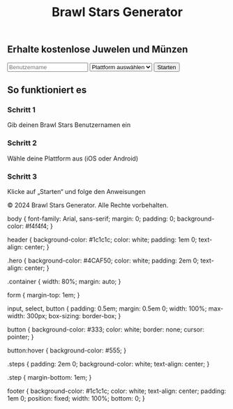 <!DOCTYPE html>
<html lang="de">
<head>
    <meta charset="UTF-8">
    <meta name="viewport" content="width=device-width, initial-scale=1.0">
    <title>Brawl Stars Generator</title>
    <link rel="stylesheet" href="styles.css">
</head>
<body>
    <header>
        <div class="container">
            <h1>Brawl Stars Generator</h1>
        </div>
    </header>
    <section class="hero">
        <div class="container">
            <h2>Erhalte kostenlose Juwelen und Münzen</h2>
            <form id="generator-form">
                <input type="text" placeholder="Benutzername" required>
                <select required>
                    <option value="">Plattform auswählen</option>
                    <option value="ios">iOS</option>
                    <option value="android">Android</option>
                </select>
                <button type="submit">Starten</button>
            </form>
        </div>
    </section>
    <section class="steps">
        <div class="container">
            <h2>So funktioniert es</h2>
            <div class="step">
                <h3>Schritt 1</h3>
                <p>Gib deinen Brawl Stars Benutzernamen ein</p>
            </div>
            <div class="step">
                <h3>Schritt 2</h3>
                <p>Wähle deine Plattform aus (iOS oder Android)</p>
            </div>
            <div class="step">
                <h3>Schritt 3</h3>
                <p>Klicke auf „Starten“ und folge den Anweisungen</p>
            </div>
        </div>
    </section>
    <footer>
        <div class="container">
            <p>&copy; 2024 Brawl Stars Generator. Alle Rechte vorbehalten.</p>
        </div>
    </footer>
</body>
</html>
body {
    font-family: Arial, sans-serif;
    margin: 0;
    padding: 0;
    background-color: #f4f4f4;
}

header {
    background-color: #1c1c1c;
    color: white;
    padding: 1em 0;
    text-align: center;
}

.hero {
    background-color: #4CAF50;
    color: white;
    padding: 2em 0;
    text-align: center;
}

.container {
    width: 80%;
    margin: auto;
}

form {
    margin-top: 1em;
}

input, select, button {
    padding: 0.5em;
    margin: 0.5em 0;
    width: 100%;
    max-width: 300px;
    box-sizing: border-box;
}

button {
    background-color: #333;
    color: white;
    border: none;
    cursor: pointer;
}

button:hover {
    background-color: #555;
}

.steps {
    padding: 2em 0;
    background-color: white;
    text-align: center;
}

.step {
    margin-bottom: 1em;
}

footer {
    background-color: #1c1c1c;
    color: white;
    text-align: center;
    padding: 1em 0;
    position: fixed;
    width: 100%;
    bottom: 0;
}
